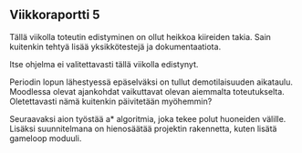 ## Viikkoraportti 5

Tällä viikolla toteutin edistyminen on ollut heikkoa kiireiden takia. Sain kuitenkin tehtyä lisää yksikkötestejä ja dokumentaatiota.

Itse ohjelma ei valitettavasti tällä viikolla edistynyt.

Periodin lopun lähestyessä epäselväksi on tullut demotilaisuuden aikataulu. Moodlessa olevat ajankohdat vaikuttavat olevan aiemmalta toteutukselta. Oletettavasti nämä kuitenkin päivitetään myöhemmin?

Seuraavaksi aion työstää a* algoritmia, joka tekee polut huoneiden välille. Lisäksi suunnitelmana on hienosäätää projektin rakennetta, kuten lisätä gameloop moduuli.